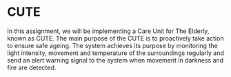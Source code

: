 # CUTE

In this assignment, we will be implementing a Care Unit for The Elderly, known as CUTE. The main purpose of the CUTE is to proactively take action to ensure safe ageing. The system achieves its purpose by monitoring the light intensity, movement and temperature of the surroundings regularly and send an alert warning signal to the system when movement in darkness and fire are detected.

